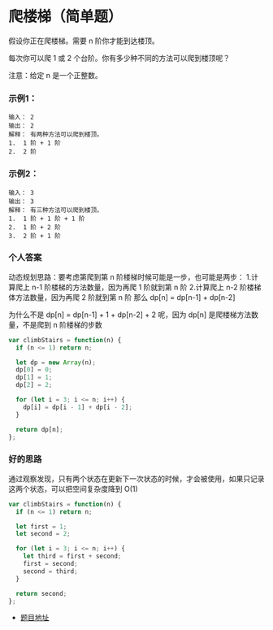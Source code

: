 # 爬楼梯（简单题）

假设你正在爬楼梯。需要 n 阶你才能到达楼顶。

每次你可以爬 1 或 2 个台阶。你有多少种不同的方法可以爬到楼顶呢？

注意：给定 n 是一个正整数。

### 示例1：

```
输入： 2
输出： 2
解释： 有两种方法可以爬到楼顶。
1.  1 阶 + 1 阶
2.  2 阶
```

### 示例2：

```
输入： 3
输出： 3
解释： 有三种方法可以爬到楼顶。
1.  1 阶 + 1 阶 + 1 阶
2.  1 阶 + 2 阶
3.  2 阶 + 1 阶
```

### 个人答案

动态规划思路：要考虑第爬到第 n 阶楼梯时候可能是一步，也可能是两步：
1.计算爬上 n-1 阶楼梯的方法数量，因为再爬 1 阶就到第 n 阶
2.计算爬上 n-2 阶楼梯体方法数量，因为再爬 2 阶就到第 n 阶 那么 dp[n] = dp[n-1] + dp[n-2]

为什么不是 dp[n] = dp[n-1] + 1 + dp[n-2] + 2 呢，因为 dp[n] 是爬楼梯方法数量，不是爬到 n 阶楼梯的步数

```js
var climbStairs = function(n) {
  if (n <= 1) return n;

  let dp = new Array(n);
  dp[0] = 0;
  dp[1] = 1;
  dp[2] = 2;

  for (let i = 3; i <= n; i++) {
    dp[i] = dp[i - 1] + dp[i - 2];
  }

  return dp[n];
};
```

### 好的思路

通过观察发现，只有两个状态在更新下一次状态的时候，才会被使用，如果只记录这两个状态，可以把空间复杂度降到 O(1)

```js
var climbStairs = function(n) {
  if (n <= 1) return n;

  let first = 1;
  let second = 2;

  for (let i = 3; i <= n; i++) {
    let third = first + second;
    first = second;
    second = third;
  }

  return second;
};
```

* [题目地址](https://leetcode-cn.com/problems/climbing-stairs/)